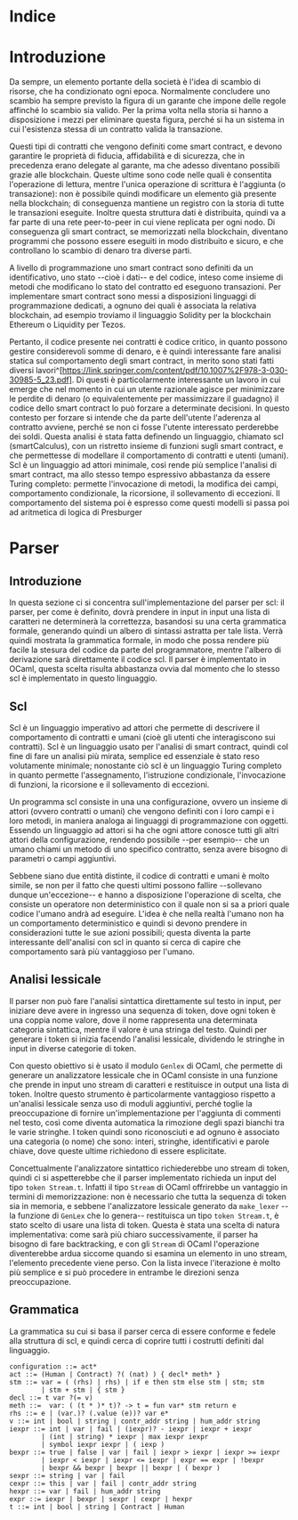 # Indice

# Introduzione

Da sempre, un elemento portante della società è l'idea di scambio di risorse, che ha condizionato ogni epoca. Normalmente concludere uno scambio ha sempre previsto la figura di un garante che impone delle regole affinché lo scambio sia valido. Per la prima volta nella storia si hanno a disposizione i mezzi per eliminare questa figura, perché si ha un sistema in cui l'esistenza stessa di un contratto valida la transazione.

Questi tipi di contratti che vengono definiti come smart contract, e devono garantire le proprietà di fiducia, affidabilità e di sicurezza, che in precedenza erano delegate al garante, ma che adesso diventano possibili grazie alle blockchain. Queste ultime sono code nelle quali è consentita l'operazione di lettura, mentre l'unica operazione di scrittura è l'aggiunta (o transazione): non è possibile quindi modificare un elemento già presente nella blockchain; di conseguenza mantiene un registro con la storia di tutte le transazioni eseguite. Inoltre questa struttura dati è distribuita, quindi va a far parte di una rete peer-to-peer in cui viene replicata per ogni nodo. Di conseguenza gli smart contract, se memorizzati nella blockchain, diventano programmi che possono essere eseguiti in modo distribuito e sicuro, e che controllano lo scambio di denaro tra diverse parti.

A livello di programmazione uno smart contract sono definiti da un identificativo, uno stato --cioè i dati-- e del codice, inteso come insieme di metodi che modificano lo stato del contratto ed eseguono transazioni. Per implementare smart contract sono messi a disposizioni linguaggi di programmazione dedicati, a ognuno dei quali è associata la relativa blockchain, ad esempio troviamo il linguaggio Solidity per la blockchain Ethereum o Liquidity per Tezos. 

Pertanto, il codice presente nei contratti è codice critico, in quanto possono gestire considerevoli somme di denaro, e è quindi interessante fare analisi statica sul comportamento degli smart contract, in merito sono stati fatti diversi lavori^[https://link.springer.com/content/pdf/10.1007%2F978-3-030-30985-5_23.pdf]. Di questi è particolarmente interessante un lavoro in cui emerge che nel momento in cui un utente razionale agisce per minimizzare le perdite di denaro (o equivalentemente per massimizzare il guadagno) il codice dello smart contract lo può forzare a determinate decisioni. In questo contesto per forzare si intende che da parte dell'utente l'aderenza al contratto avviene, perché se non ci fosse l'utente interessato perderebbe dei soldi. Questa analisi è stata fatta definendo un linguaggio, chiamato scl (smartCalculus),  con un ristretto insieme di funzioni sugli smart contract, e che permettesse di modellare il comportamento di contratti e utenti (umani). Scl è un linguaggio ad attori minimale, così rende più semplice l'analisi di smart contract, ma allo stesso tempo espressivo abbastanza da essere Turing completo: permette l'invocazione di metodi, la modifica dei campi, comportamento condizionale, la ricorsione, il sollevamento di eccezioni. Il comportamento del sistema poi è espresso come questi modelli si passa poi ad aritmetica di logica di Presburger

<!---(È fondamentale quindi avere un sistema che imponga 
Diventa interessante fare analisi statica, perché?

Cosa manca? Rendere chiaro che è una tesi di supporto all'analisi

Inquadrare cosa ho fatto

Parser 
con parser combinator 

Compilatore verso solidity 
con .sol

Deploy con script python-->

# Parser

## Introduzione 

In questa sezione ci si concentra sull'implementazione del parser per scl: il parser, per come è definito, dovrà prendere in input in input una lista di caratteri ne determinerà la correttezza, basandosi su una certa grammatica formale, generando quindi un albero di sintassi astratta per tale lista. Verrà quindi mostrata la grammatica formale, in modo che possa rendere più facile la stesura del codice da parte del programmatore, mentre l'albero di derivazione sarà direttamente il codice scl. Il parser è implementato in OCaml, questa scelta risulta abbastanza ovvia dal momento che lo stesso scl è implementato in questo linguaggio.

## Scl

Scl è un linguaggio imperativo ad attori che permette di descrivere il comportamento di contratti e umani (cioè gli utenti che interagiscono sui contratti). Scl è un linguaggio usato per l'analisi di smart contract, quindi col fine di fare un analisi più mirata, semplice ed essenziale è stato reso volutamente minimale; nonostante ciò scl è un linguaggio Turing completo in quanto permette l'assegnamento, l'istruzione condizionale, l'invocazione di funzioni, la ricorsione e il sollevamento di eccezioni. 

Un programma scl consiste in una una configurazione, ovvero un insieme di attori (ovvero contratti o umani) che vengono definiti con i loro campi e i loro metodi, in maniera analoga ai linguaggi di programmazione con oggetti. Essendo un linguaggio ad attori si ha che ogni attore conosce tutti gli altri attori della configurazione, rendendo possibile --per esempio-- che un umano chiami un metodo di uno specifico contratto, senza avere bisogno di parametri o campi aggiuntivi. 

Sebbene siano due entità distinte, il codice di contratti e umani è molto simile, se non per il fatto che questi ultimi possono fallire --sollevano dunque un'eccezione-- e hanno a disposizione l'operazione di scelta, che consiste un operatore non deterministico con il quale non si sa a priori quale codice l'umano andrà ad eseguire. L'idea è che nella realtà l'umano non ha un comportamento deterministico e quindi si devono prendere in considerazioni tutte le sue azioni possibili; questa diventa la parte interessante dell'analisi con scl in quanto si cerca di capire che comportamento sarà più vantaggioso per l'umano.

## Analisi lessicale

Il parser non può fare l'analisi sintattica direttamente sul testo in input, per iniziare deve avere in ingresso una sequenza di token, dove ogni token è una coppia nome valore, dove il nome rappresenta una determinata categoria sintattica, mentre il valore è una stringa del testo. Quindi per generare i token si inizia facendo l'analisi lessicale, dividendo le stringhe in input in diverse categorie di token. 

Con questo obiettivo si è usato il modulo `Genlex` di OCaml, che permette di generare un analizzatore lessicale che in OCaml consiste in una funzione che prende in input uno stream di caratteri e restituisce in output una lista di token. Inoltre questo strumento è particolarmente vantaggioso rispetto a un'analisi lessicale senza uso di moduli aggiuntivi, perché toglie la preoccupazione di fornire un'implementazione per l'aggiunta di commenti nel testo, così come diventa automatica la rimozione degli spazi bianchi tra le varie stringhe. I token quindi sono riconosciuti e ad ognuno è associato una categoria (o nome) che sono: interi, stringhe, identificativi e parole chiave, dove queste ultime richiedono di essere esplicitate.

Concettualmente l'analizzatore sintattico richiederebbe uno stream di token, quindi ci si aspetterebbe che il parser implementato richieda un input del tipo `token Stream.t`. Infatti il tipo `Stream` di OCaml offrirebbe un vantaggio in termini di memorizzazione: non è necessario che tutta la sequenza di token sia in memoria, e sebbene l'analizzatore lessicale generato da `make_lexer` --la funzione di `GenLex` che lo genera-- restituisca un tipo `token Stream.t`, è stato scelto di usare una lista di token. Questa è stata una scelta di natura implementativa: come sarà più chiaro successivamente, il parser ha bisogno di fare backtracking, e con gli `Stream` di OCaml l'operazione diventerebbe ardua siccome quando si esamina un elemento in uno stream, l'elemento precedente viene perso. Con la lista invece l'iterazione è molto più semplice e si può procedere in entrambe le direzioni senza preoccupazione.

## Grammatica

La grammatica su cui si basa il parser cerca di essere conforme e fedele alla struttura di scl, e quindi cerca di coprire tutti i costrutti definiti dal linguaggio.
```
configuration ::= act*
act ::= (Human | Contract) ?( (nat) ) { decl* meth* }
stm ::= var = ( (rhs) | rhs) | if e then stm else stm | stm; stm 
        | stm + stm | { stm }
decl ::= t var ?(= v)
meth ::=  var: ( (t * )* t)? -> t = fun var* stm return e
rhs ::= e | (var.)? (.value (e))? var e*
v ::= int | bool | string | contr_addr string | hum_addr string
iexpr ::= int | var | fail | (iexpr)? - iexpr | iexpr + iexpr 
        | (int | string) * iexpr | max iexpr iexpr 
        | symbol iexpr iexpr | ( iexp )
bexpr ::= true | false | var | fail | iexpr > iexpr | iexpr >= iexpr 
        | iexpr < iexpr | iexpr <= iexpr | expr == expr | !bexpr 
        | bexpr && bexpr | bexpr || bexpr | ( bexpr )  
sexpr ::= string | var | fail
cexpr ::= this | var | fail | contr_addr string
hexpr ::= var | fail | hum_addr string
expr ::= iexpr | bexpr | sexpr | cexpr | hexpr
t ::= int | bool | string | Contract | Human
```
<!--Cosa serve parser? Info utili...

Che sintassi vogliamo dare?

In che modo possiamo implementare? Cosa sono i parser combinator?

Perché usiamo le stringhe e non lo stream?

Analisi lessicale

Operazioni di parsing

Eliminazione ricorsione sinistra

Capsule con 

Controllo dei tipi 

Gestione dei tipi con tabella-->



<!--

# Compilatore

# Deploy

Codice sì ma solo quello interessante, e non bisogna fare una parafrasi del codice

# Conclusione 

# Ringraziamenti-->

